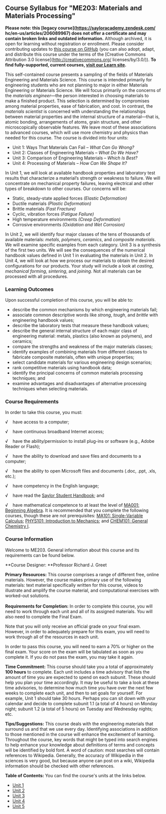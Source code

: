 Course Syllabus for "ME203: Materials and Materials Processing"
---------------------------------------------------------------

**Please note: this [legacy course](https://sayloracademy.zendesk.com/
hc/en-us/articles/206089967) does not offer a certificate and may contain 
broken links and outdated information.** Although archived, it is open 
for learning without registration or enrollment. Please consider contributing 
updates to [this course on GitHub](https://github.com/saylordotorg/course_me203) 
(you can also adopt, adapt, and distribute this course under the terms of 
the [Creative Commons Attribution 3.0 license](http://creativecommons.org/
licenses/by/3.0/)). **To find fully-supported, current courses, [visit our 
Learn site](https://learn.saylor.org).**

This self-contained course presents a sampling of the fields of
Materials Engineering and Materials Science. This course is intended
primarily for engineering students who are not planning to major in
either Materials Engineering or Materials Science. We will focus
primarily on the concerns of the *materials engineer*—the person
interested in choosing materials to make a finished product. This
selection is determined by compromises among material properties, ease
of fabrication, and cost. In contrast, the *materials scientist* is
concerned with understanding the relationships between material
properties and the internal structure of a material—that is, atomic
bonding, arrangements of atoms, grain structure, and other
microscopically observable features. We leave most of these associations
to advanced courses, which will use more chemistry and physics than
needed for this course. The course is divided into four units:
-   Unit 1: Ways That Materials Can Fail – *What Can Go Wrong?*
-   Unit 2: Classes of Engineering Materials – *What Do We Have?*
-   Unit 3: Comparison of Engineering Materials – ­*Which Is Best?*
-   Unit 4: Processing of Materials – *How Can We Shape It?*

In Unit 1, we will look at available handbook properties and laboratory
test results that characterize a material’s strength or weakness to
failure. We will concentrate on mechanical property failures, leaving
electrical and other types of breakdown to other courses. Our concerns
will be:
-   Static, steady-state applied forces *(Elastic Deformation)*
-   Ductile materials *(Plastic Deformation)*
-   Brittle materials *(Fast Fracture)*
-   Cyclic, vibration forces *(Fatigue Failure)*
-   High temperature environments *(Creep Deformation)*
-   Corrosive environments *(Oxidation and Wet Corrosion)*

In Unit 2, we will identify four major classes of the tens of thousands
of available materials: *metals*, *polymers*, *ceramics*, and *composite
materials*. We will examine specific examples from each category. Unit 3
is a synthesis of the first two units. We will see the consequences of
the numerical handbook values defined in Unit 1 in evaluating the
materials in Unit 2. In Unit 4, we will look at how we process our
materials to obtain the desired configurations for our products. Your
study will include a look at *casting*, *mechanical forming*,
*sintering*, and *joining*. Not all materials can be processed with all
procedures.

### Learning Outcomes

Upon successful completion of this course, you will be able to:  

-   describe the common mechanisms by which engineering materials fail;
-   associate common descriptive words like *strong*, *tough*,
    and *brittle* with engineering handbook values;
-   describe the laboratory tests that measure these handbook values;
-   describe the general internal structure of each major class of
    engineering material: metals, plastics (also known as polymers), and
    ceramics;
-   compare the strengths and weakness of the major materials classes;
-   identify examples of combining materials from different classes to
    fabricate composite materials, often with unique properties;
-   select candidate materials for various engineering design scenarios;
-   rank competitive materials using handbook data;
-   identify the principal concerns of common materials processing
    techniques; and
-   examine advantages and disadvantages of alternative processing
    techniques when selecting materials.

### Course Requirements

In order to take this course, you must:  
  
 √    have access to a computer;  
  
 √    have continuous broadband Internet access;  
  
 √    have the ability/permission to install plug-ins or software (e.g.,
Adobe Reader or Flash);  
  
 √    have the ability to download and save files and documents to a
computer;  
  
 √    have the ability to open Microsoft files and documents (.doc,
.ppt, .xls, etc.);  
  
 √    have competency in the English language;  
  
 √    have read the [Saylor Student
Handbook](http://www.saylor.org/site/wp-content/uploads/2012/05/Saylor-StudentHandbook.pdf);
and  
  
 √    have mathematical competence to at least the level of [MA001:
Beginning Algebra](http://www.saylor.org/courses/ma001/). It is
recommended that you complete the following courses, though these are
not prerequisites: [MA101: Single-Variable
Calculus](http://www.saylor.org/courses/ma101/); [PHYS101: Introduction
to Mechanics](http://www.saylor.org/courses/phys101/); and [CHEM101:
General Chemistry I](http://www.saylor.org/courses/chem101/).

### Course Information

Welcome to ME203. General information about this course and its
requirements can be found below.  
  
 **Course Designer: **Professor Richard J. Greet  
  
 **Primary Resources:** This course comprises a range of different free,
online materials. However, the course makes primary use of the following
materials: text material specifically written for this course, videos to
illustrate and amplify the course material, and computational exercises
with worked-out solutions.  
                                 
 **Requirements for Completion:** In order to complete this course, you
will need to work through each unit and all of its assigned materials.
You will also need to complete the Final Exam.  
  
 Note that you will only receive an official grade on your final exam.
However, in order to adequately prepare for this exam, you will need to
work through all of the resources in each unit.  
  
 In order to pass this course, you will need to earn a 70% or higher on
the final exam. Your score on the exam will be tabulated as soon as you
complete it. If you do not pass the exam, you may take it again.  
  
 **Time Commitment:** This course should take you a total of
approximately **100 hours** to complete. Each unit includes a time
advisory that lists the amount of time you are expected to spend on each
subunit. These should help you plan your time accordingly. It may be
useful to take a look at these time advisories, to determine how much
time you have over the next few weeks to complete each unit, and then to
set goals for yourself. For example, Unit 1 should take 30 hours.
Perhaps you can sit down with your calendar and decide to complete
subunit 1.1 (a total of 4 hours) on Monday night; subunit 1.2 (a total
of 5 hours) on Tuesday and Wednesday nights; etc.  
  
 **Tips/Suggestions:** This course deals with the engineering materials
that surround us and that we use every day. Identifying associations in
addition to those mentioned in the course will enhance the excitement of
learning. Throughout the course, key words that might be typed into
search engines to help enhance your knowledge about definitions of terms
and concepts will be identified by bold font. A word of caution: most
searches will contain references to Wikipedia. Generally, the accuracy
of Wikipedia in the sciences is very good, but because anyone can post
on a wiki, Wikipedia information should be checked with other
references.  
  
**Table of Contents:** You can find the course's units at the links below.

- [Unit 1](https://legacy.saylor.org/me203/Unit01/)
- [Unit 2](https://legacy.saylor.org/me203/Unit02/)
- [Unit 3](https://legacy.saylor.org/me203/Unit03/)
- [Unit 4](https://legacy.saylor.org/me203/Unit04/)
- [Unit 5](https://legacy.saylor.org/me203/Unit05/)
